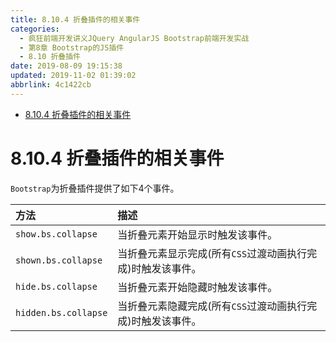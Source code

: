 ```yaml
---
title: 8.10.4 折叠插件的相关事件
categories: 
  - 疯狂前端开发讲义JQuery AngularJS Bootstrap前端开发实战
  - 第8章 Bootstrap的JS插件
  - 8.10 折叠插件
date: 2019-08-09 19:15:38
updated: 2019-11-02 01:39:02
abbrlink: 4c1422cb
---
```

- [8.10.4 折叠插件的相关事件](/ReadingNotes/4c1422cb/#8-10-4-折叠插件的相关事件)

<!--more-->
<script src="https://cdn.bootcss.com/jquery/3.4.0/jquery.slim.min.js"></script>
<script>$(document).ready(function () {$(".post-body > ul:nth-child(1)").hide();});</script>

<!--end-->
<!--SSTStart-->
# 8.10.4 折叠插件的相关事件 #
`Bootstrap`为折叠插件提供了如下4个事件。

|方法|描述|
|:---|:---|
|`show.bs.collapse`|当折叠元素开始显示时触发该事件。|
|`shown.bs.collapse`|当折叠元素显示完成(所有`CSS`过渡动画执行完成)时触发该事件。|
|`hide.bs.collapse`|当折叠元素开始隐藏时触发该事件。|
|`hidden.bs.collapse`|当折叠元素隐藏完成(所有`CSS`过渡动画执行完成)时触发该事件。|
<!--SSTStop-->

